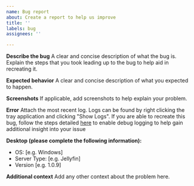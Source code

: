 ```yaml
---
name: Bug report
about: Create a report to help us improve
title: ''
labels: bug
assignees: ''

---
```


**Describe the bug**
A clear and concise description of what the bug is. Explain the steps that you took leading up to the bug to help aid in recreating it.

**Expected behavior**
A clear and concise description of what you expected to happen.

**Screenshots**
If applicable, add screenshots to help explain your problem.

**Error**
Attach the most recent log. Logs can be found by right clicking the tray application and clicking "Show Logs".
If you are able to recreate this bug, follow the steps detailed [here](https://github.com/oonqt/MBCord/wiki/Additional-Options#log-level) to enable debug logging to help gain additional insight into your issue

**Desktop (please complete the following information):**
 - OS: [e.g. Windows]
 - Server Type: [e.g. Jellyfin]
 - Version [e.g. 1.0.9]

**Additional context**
Add any other context about the problem here.